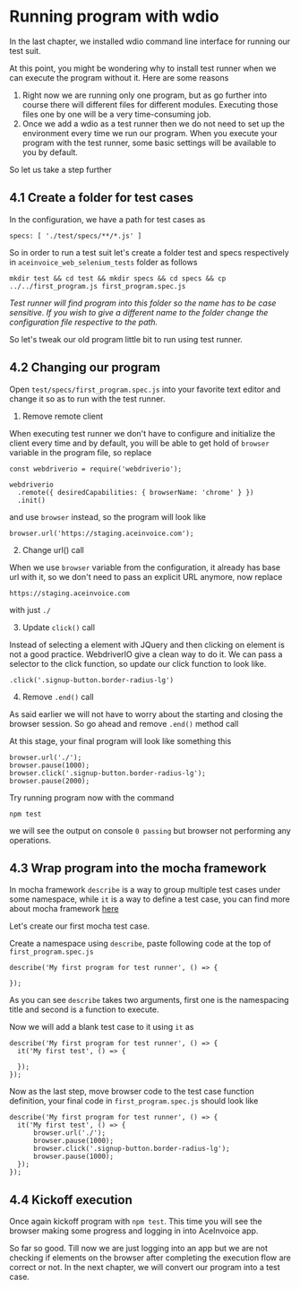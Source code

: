 # Running program with wdio

In the last chapter, we installed wdio command line interface for running our test suit.

At this point, you might be wondering why to install test runner when we can execute the program without it. Here are some reasons

1. Right now we are running only one program, but as go further into course there will different files for different modules. Executing those files one by one will be a very time-consuming job.
2. Once we add a wdio as a test runner then we do not need to set up the environment every time we run our program. When you execute your program with the test runner, some basic settings will be available to you by default.

So let us take a step further

## 4.1 Create a folder for test cases

In the configuration, we have a path for test cases as

```
specs: [ './test/specs/**/*.js' ]
```

So in order to run a test suit let's create a folder test and specs respectively in `aceinvoice_web_selenium_tests` folder as follows

```
mkdir test && cd test && mkdir specs && cd specs && cp ../../first_program.js first_program.spec.js
```

_Test runner will find program into this folder so the name has to be case sensitive. If you wish to give a different name to the folder change the configuration file respective to the path._


So let's tweak our old program little bit to run using test runner.

## 4.2 Changing our program

Open `test/specs/first_program.spec.js` into your favorite text editor and change it so as to run with the test runner.

1. Remove remote client

When executing test runner we don't have to configure and initialize the client every time and by default, you will be able to get hold of `browser` variable in the program file, so replace

```
const webdriverio = require('webdriverio');

webdriverio
  .remote({ desiredCapabilities: { browserName: 'chrome' } })
  .init()
```

and use `browser` instead, so the program will look like

```
browser.url('https://staging.aceinvoice.com');
```

2. Change url() call

When we use `browser` variable from the configuration, it already has base url with it, so we don't need to pass an explicit URL anymore, now replace

```
https://staging.aceinvoice.com
```

with just `./`

3. Update `click()` call

Instead of selecting a element with JQuery and then clicking on element is not a good practice. WebdriverIO give a clean way to do it.
We can pass a selector to the click function, so update our click function to look like.

```
.click('.signup-button.border-radius-lg')
```

4. Remove `.end()` call

As said earlier we will not have to worry about the starting and closing the browser session. So go ahead and remove `.end()` method call

At this stage, your final program will look like something this

```
browser.url('./');
browser.pause(1000);
browser.click('.signup-button.border-radius-lg');
browser.pause(2000);
```

Try running program now with the command

```
npm test
```

we will see the output on console `0 passing` but browser not performing any operations.

## 4.3 Wrap program into the mocha framework

In mocha framework `describe` is a way to group multiple test cases under some namespace, while `it` is a way to define a test case, you can find more about mocha framework [here](https://mochajs.org/#getting-started)

Let's create our first mocha test case.

Create a namespace using `describe`, paste following code at the top of `first_program.spec.js`

```
describe('My first program for test runner', () => {

});
```

As you can see `describe` takes two arguments, first one is the namespacing title and second is a function to execute.

Now we will add a blank test case to it using `it` as

```
describe('My first program for test runner', () => {
  it('My first test', () => {

  });
});
```

Now as the last step, move browser code to the test case function definition, your final code in `first_program.spec.js` should look like

```
describe('My first program for test runner', () => {
  it('My first test', () => {
      browser.url('./');
      browser.pause(1000);
      browser.click('.signup-button.border-radius-lg');
      browser.pause(1000);
  });
});
```

## 4.4 Kickoff execution

Once again kickoff program with `npm test`. This time you will see the browser making some progress and logging in into AceInvoice app.

So far so good. Till now we are just logging into an app but we are not checking if elements on the browser after completing the execution flow are correct or not. In the next chapter, we will convert our program into a test case.
